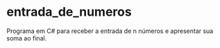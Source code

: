 # entrada_de_numeros
Programa em C# para receber a entrada de n números  e apresentar sua soma ao final. 
